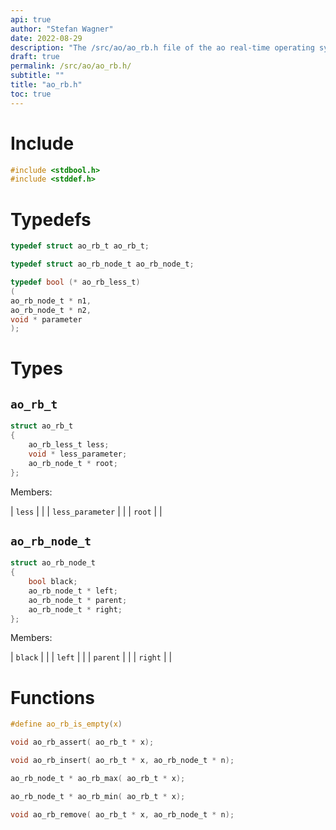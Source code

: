 ```yaml
---
api: true
author: "Stefan Wagner"
date: 2022-08-29
description: "The /src/ao/ao_rb.h file of the ao real-time operating system."
draft: true
permalink: /src/ao/ao_rb.h/
subtitle: ""
title: "ao_rb.h"
toc: true
---
```


# Include

```c
#include <stdbool.h>
#include <stddef.h>
```

# Typedefs

```c
typedef struct ao_rb_t ao_rb_t;
```

```c
typedef struct ao_rb_node_t ao_rb_node_t;
```

```c
typedef bool (* ao_rb_less_t)
(
ao_rb_node_t * n1,
ao_rb_node_t * n2,
void * parameter
);
```

# Types

## `ao_rb_t`

```c
struct ao_rb_t
{
    ao_rb_less_t less;
    void * less_parameter;
    ao_rb_node_t * root;
};
```

Members:

| `less` | |
| `less_parameter` | |
| `root` | |

## `ao_rb_node_t`

```c
struct ao_rb_node_t
{
    bool black;
    ao_rb_node_t * left;
    ao_rb_node_t * parent;
    ao_rb_node_t * right;
};
```

Members:

| `black` | |
| `left` | |
| `parent` | |
| `right` | |

# Functions

```c
#define ao_rb_is_empty(x)
```

```c
void ao_rb_assert( ao_rb_t * x);
```

```c
void ao_rb_insert( ao_rb_t * x, ao_rb_node_t * n);
```

```c
ao_rb_node_t * ao_rb_max( ao_rb_t * x);
```

```c
ao_rb_node_t * ao_rb_min( ao_rb_t * x);
```

```c
void ao_rb_remove( ao_rb_t * x, ao_rb_node_t * n);
```

